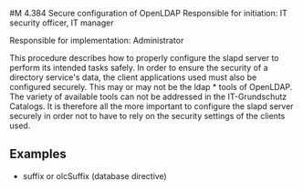 #M 4.384 Secure configuration of OpenLDAP
Responsible for initiation: IT security officer, IT manager

Responsible for implementation: Administrator

This procedure describes how to properly configure the slapd server to perform its intended tasks safely. In order to ensure the security of a directory service's data, the client applications used must also be configured securely. This may or may not be the ldap * tools of OpenLDAP. The variety of available tools can not be addressed in the IT-Grundschutz Catalogs. It is therefore all the more important to configure the slapd server securely in order not to have to rely on the security settings of the clients used.



## Examples 
* suffix or olcSuffix (database directive)




